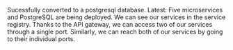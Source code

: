 Sucessfully converted to a postgresql database. Latest: Five microservices and PostgreSQL are being deployed. We can see our services in the service registry. Thanks to the API gateway, we can access two of our services through a single port. Similarly, we can reach both of our services by going to their individual ports.
